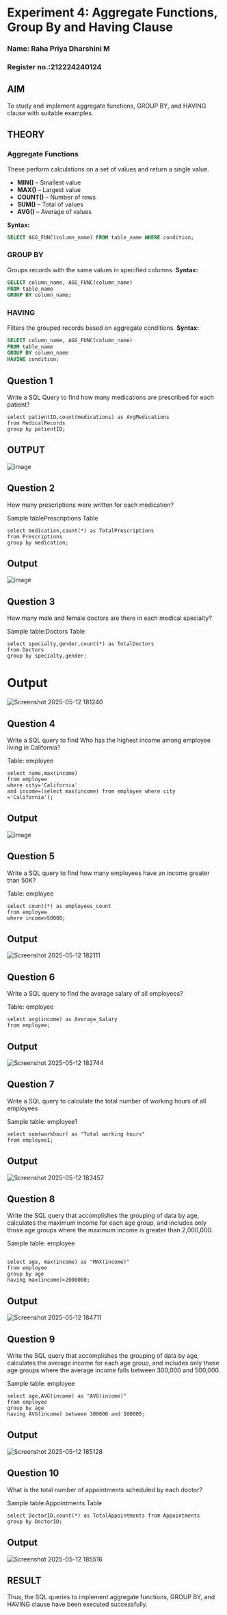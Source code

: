 # Experiment 4: Aggregate Functions, Group By and Having Clause
### Name: Raha Priya Dharshini M
### Register no.:212224240124

## AIM
To study and implement aggregate functions, GROUP BY, and HAVING clause with suitable examples.

## THEORY

### Aggregate Functions
These perform calculations on a set of values and return a single value.

- **MIN()** – Smallest value  
- **MAX()** – Largest value  
- **COUNT()** – Number of rows  
- **SUM()** – Total of values  
- **AVG()** – Average of values

**Syntax:**
```sql
SELECT AGG_FUNC(column_name) FROM table_name WHERE condition;
```
### GROUP BY
Groups records with the same values in specified columns.
**Syntax:**
```sql
SELECT column_name, AGG_FUNC(column_name)
FROM table_name
GROUP BY column_name;
```
### HAVING
Filters the grouped records based on aggregate conditions.
**Syntax:**
```sql
SELECT column_name, AGG_FUNC(column_name)
FROM table_name
GROUP BY column_name
HAVING condition;
```
## Question 1
Write a SQL Query to find how many medications are prescribed for each patient?
```
select patientID,count(medications) as AvgMedications
from MedicalRecords
group by patientID;
```
## OUTPUT
![image](https://github.com/user-attachments/assets/dc157063-2600-4f70-ab33-1578fbe033a0)

## Question 2
How many prescriptions were written for each medication?

Sample tablePrescriptions Table
```
select medication,count(*) as TotalPrescriptions
from Prescriptions 
group by medication;
```
## Output
![image](https://github.com/user-attachments/assets/e72df0bc-87ec-4200-9b4b-1ce34ffe4bf0)

## Question 3
How many male and female doctors are there in each medical specialty?

Sample table:Doctors Table
```
select specialty,gender,count(*) as TotalDoctors
from Doctors
group by specialty,gender;
```
# Output
![Screenshot 2025-05-12 181240](https://github.com/user-attachments/assets/7e52e245-92d1-4e4d-82f0-50b6d964a254)

## Question 4
Write a SQL query to find Who has the highest income among employee living in California?

Table: employee
```
select name,max(income)
from employee
where city='California'
and income=(select max(income) from employee where city ='California');
```
## Output
![image](https://github.com/user-attachments/assets/320944ff-1a9b-443b-800f-5ef35bfdf8db)

## Question 5
Write a SQL query to find how many employees have an income greater than 50K?

Table: employee
```
select count(*) as employees_count
from employee
where income>50000;
```
## Output
![Screenshot 2025-05-12 182111](https://github.com/user-attachments/assets/e8e9257b-fa21-4d22-9104-9eb4f1e9c70a)

## Question 6
Write a SQL query to  find the average salary of all employees?

Table: employee
```
select avg(income) as Average_Salary
from employee;
```
## Output
![Screenshot 2025-05-12 182744](https://github.com/user-attachments/assets/872a21e4-b3f3-41b2-89f9-e0a235c13013)

## Question 7
Write a SQL query to calculate the total number of working hours of all employees

Sample table: employee1
```
select sum(workhour) as "Total working hours"
from employee1;
```
## Output
![Screenshot 2025-05-12 183457](https://github.com/user-attachments/assets/2f676b2b-c4e3-47d5-83f7-ba152c473b26)

## Question 8
Write the SQL query that accomplishes the grouping of data by age, calculates the maximum income for each age group, and includes only those age groups where the maximum income is greater than 2,000,000.

Sample table: employee
```

select age, max(income) as "MAX(income)"
from employee
group by age
having max(income)>2000000;
```
## Output
![Screenshot 2025-05-12 184711](https://github.com/user-attachments/assets/1fc01628-5f0a-4788-9c72-ad080e62ba9f)

## Question 9
Write the SQL query that accomplishes the grouping of data by age, calculates the average income for each age group, and includes only those age groups where the average income falls between 300,000 and 500,000.

Sample table: employee
```
select age,AVG(income) as "AVG(income)"
from employee
group by age
having AVG(income) between 300000 and 500000;
```
## Output
![Screenshot 2025-05-12 185128](https://github.com/user-attachments/assets/c31cb447-fc2c-430c-8f2c-a21e5b0a8829)

## Question 10
What is the total number of appointments scheduled by each doctor?

Sample table:Appointments Table
```
select DoctorID,count(*) as TotalAppointments from Appointments
group by DoctorID;
```
## Output
![Screenshot 2025-05-12 185516](https://github.com/user-attachments/assets/b7308b9b-f85b-4f7f-b939-e38c789ea740)

## RESULT
Thus, the SQL queries to implement aggregate functions, GROUP BY, and HAVING clause have been executed successfully.
